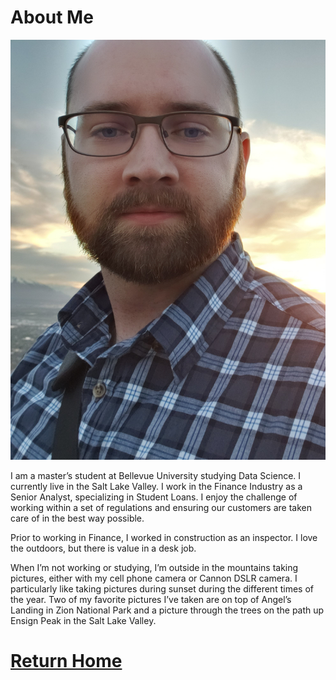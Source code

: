 # About Me
![self](/Images/self.jpg)

I am a master’s student at Bellevue University studying Data Science. I currently live in the Salt Lake Valley. I work in the Finance Industry as a Senior Analyst, specializing in Student Loans. I enjoy the challenge of working within a set of regulations and ensuring our customers are taken care of in the best way possible.

Prior to working in Finance, I worked in construction as an inspector. I love the outdoors, but there is value in a desk job.

When I’m not working or studying, I’m outside in the mountains taking pictures, either with my cell phone camera or Cannon DSLR camera. I particularly like taking pictures during sunset during the different times of the year. Two of my favorite pictures I’ve taken are on top of Angel’s Landing in Zion National Park and a picture through the trees on the path up Ensign Peak in the Salt Lake Valley.

# [Return Home](https://yasa-mufasa.github.io/Josh-Gardner.github.io/)
